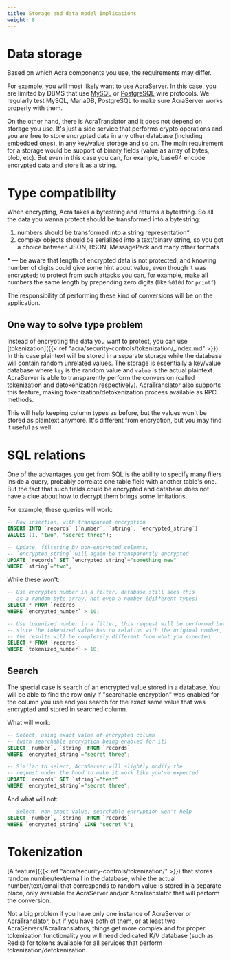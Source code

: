```yaml
---
title: Storage and data model implications
weight: 8
---
```


# Data storage

Based on which Acra components you use, the requirements may differ.

For example, you will most likely want to use AcraServer.
In this case, you are limited by DBMS that use [MySQL](https://dev.mysql.com/doc/internals/en/client-server-protocol.html)
or [PostgreSQL](https://www.postgresql.org/docs/current/protocol.html) wire protocols.
We regularly test MySQL, MariaDB, PostgreSQL to make sure AcraServer works properly with them.

On the other hand, there is AcraTranslator and it does not depend on storage you use.
It's just a side service that performs crypto operations and you are free to store encrypted data in
any other database (including embedded ones), in any key/value storage and so on.
The main requirement for a storage would be support of binary fields (value as array of bytes, blob, etc).
But even in this case you can, for example, base64 encode encrypted data and store it as a string.

# Type compatibility

When encrypting, Acra takes a bytestring and returns a bytestring.
So all the data you wanna protect should be transformed into a bytestring:
1) numbers should be transformed into a string representation\*
2) complex objects should be serialized into a text/binary string, so you got a choice
   between JSON, BSON, MessagePack and many other formats

\* — be aware that length of encrypted data is not protected, and knowing number of digits
could give some hint about value, even though it was encrypted;
to protect from such attacks you can, for example, make all numbers the same length by prepending zero digits
(like `%010d` for `printf`)

The responsibility of performing these kind of conversions will be on the application.

## One way to solve type problem

Instead of encrypting the data you want to protect,
you can use [tokenization]({{< ref "acra/security-controls/tokenization/_index.md" >}}).
In this case plaintext will be stored in a separate storage while the database will contain random unrelated values.
The storage is essentially a key/value database where `key` is the random value and `value` is the actual plaintext.
AcraServer is able to transparently perform the conversion (called tokenization and detokenization respectively).
AcraTranslator also supports this feature, making tokenization/detokenization process available as RPC methods.

This will help keeping column types as before, but the values won't be stored as plaintext anymore.
It's different from encryption, but you may find it useful as well.

# SQL relations

One of the advantages you get from SQL is the ability to specify many filers inside a query,
probably correlate one table field with another table's one.
But the fact that such fields could be encrypted and database does not have a clue about how to decrypt them brings some limitations.

For example, these queries will work:
```sql
-- Row insertion, with transparent encryption
INSERT INTO `records` (`number`, `string`, `encrypted_string`)
VALUES (1, "two", "secret three");

-- Update, filtering by non-encrypted columns,
-- `encrypted_string` will again be transparently encrypted
UPDATE `records` SET `encrypted_string`="something new"
WHERE `string`="two";
```

While these won't:
```sql
-- Use encrypted number in a filter, database still sees this
-- as a random byte array, not even a number (different types)
SELECT * FROM `records`
WHERE `encrypted_number` > 10;

-- Use tokenized number in a filter, this request will be performed but
-- since the tokenized value has no relation with the original number,
-- the results will be completely different from what you expected
SELECT * FROM `records`
WHERE `tokenized_number` > 10;
```

## Search

The special case is search of an encrypted value stored in a database.
You will be able to find the row only if "searchable encryption" was enabled for the column you use
and you search for the exact same value that was encrypted and stored in searched column.

What will work:
```sql
-- Select, using exact value of encrypted column
-- (with searchable encryption being enabled for it)
SELECT `number`, `string` FROM `records`
WHERE `encrypted_string`="secret three";

-- Similar to select, AcraServer will slightly modify the
-- request under the hood to make it work like you've expected
UPDATE `records` SET `string`="test"
WHERE `encrypted_string`="secret three";
```

And what will not:
```sql
-- Select, non-exact value, searchable encryption won't help
SELECT `number`, `string` FROM `records`
WHERE `encrypted_string` LIKE "secret %";
```

# Tokenization

[A feature]({{< ref "acra/security-controls/tokenization/" >}}) that stores random number/text/email in the database,
while the actual number/text/email that corresponds to random value is stored in a separate place,
only available for AcraServer and/or AcraTranslator that will perform the conversion.

Not a big problem if you have only one instance of AcraServer or AcraTranslator, but if you have both of them,
or at least two AcraServers/AcraTranslators, things get more complex and for proper tokenization functionality
you will need dedicated K/V database (such as Redis) for tokens available for all services that perform tokenization/detokenization.
